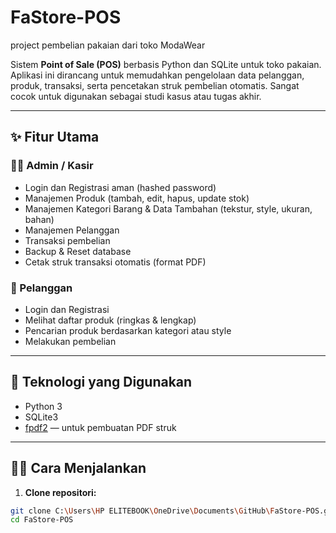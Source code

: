 # FaStore-POS
project pembelian pakaian dari toko ModaWear

Sistem **Point of Sale (POS)** berbasis Python dan SQLite untuk toko pakaian. Aplikasi ini dirancang untuk memudahkan pengelolaan data pelanggan, produk, transaksi, serta pencetakan struk pembelian otomatis. Sangat cocok untuk digunakan sebagai studi kasus atau tugas akhir.

---

## ✨ Fitur Utama

### 👨‍💼 Admin / Kasir
- Login dan Registrasi aman (hashed password)
- Manajemen Produk (tambah, edit, hapus, update stok)
- Manajemen Kategori Barang & Data Tambahan (tekstur, style, ukuran, bahan)
- Manajemen Pelanggan
- Transaksi pembelian
- Backup & Reset database
- Cetak struk transaksi otomatis (format PDF)

### 👥 Pelanggan
- Login dan Registrasi
- Melihat daftar produk (ringkas & lengkap)
- Pencarian produk berdasarkan kategori atau style
- Melakukan pembelian

---

## 💾 Teknologi yang Digunakan

- Python 3
- SQLite3
- [fpdf2](https://pypi.org/project/fpdf2/) — untuk pembuatan PDF struk

---

## 🧑‍💻 Cara Menjalankan

1. **Clone repositori:**

```bash
git clone C:\Users\HP ELITEBOOK\OneDrive\Documents\GitHub\FaStore-POS.git
cd FaStore-POS
